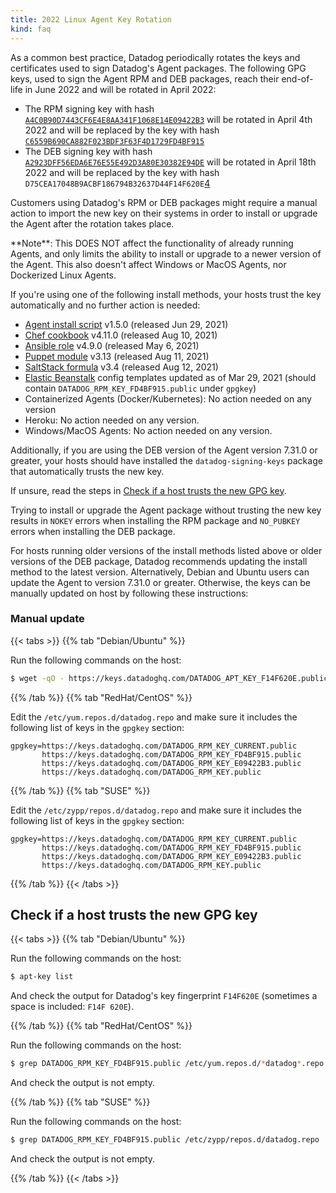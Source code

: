 ```yaml
---
title: 2022 Linux Agent Key Rotation
kind: faq
---
```


As a common best practice, Datadog periodically rotates the keys and certificates used to sign Datadog's Agent packages. The following GPG keys, used to sign the Agent RPM and DEB packages, reach their end-of-life in June 2022 and will be rotated in April 2022:

- The RPM signing key with hash [`A4C0B90D7443CF6E4E8AA341F1068E14E09422B3`][1] will be rotated in April 4th 2022 and will be replaced by the key with hash [`C6559B690CA882F023BDF3F63F4D1729FD4BF915`][2]
- The DEB signing key with hash [`A2923DFF56EDA6E76E55E492D3A80E30382E94DE`][3] will be rotated in April 18th 2022 and will be replaced by the key with hash `D75CEA17048B9ACBF186794B32637D44F14F620E`[4]

Customers using Datadog's RPM or DEB packages might require a manual action to import the new key on their systems in order to install or upgrade the Agent after the rotation takes place.

<div class="alert alert-info">
**Note**: This DOES NOT affect the functionality of already running Agents, and only limits the ability to install or upgrade to a newer version of the Agent. This also doesn't affect Windows or MacOS Agents, nor Dockerized Linux Agents.
</div>

If you're using one of the following install methods, your hosts trust the key automatically and no further action is needed:

* [Agent install script][5] v1.5.0 (released Jun 29, 2021)
* [Chef cookbook][6] v4.11.0 (released Aug 10, 2021)
* [Ansible role][7] v4.9.0 (released May 6, 2021)
* [Puppet module][8] v3.13 (released Aug 11, 2021)
* [SaltStack formula][9] v3.4 (released Aug 12, 2021)
* [Elastic Beanstalk][10] config templates updated as of Mar 29, 2021 (should contain `DATADOG_RPM_KEY_FD4BF915.public` under `gpgkey`)
* Containerized Agents (Docker/Kubernetes): No action needed on any version
* Heroku: No action needed on any version.
* Windows/MacOS Agents: No action needed on any version.

Additionally, if you are using the DEB version of the Agent version 7.31.0 or greater, your hosts should have installed the `datadog-signing-keys` package that automatically trusts the new key.

If unsure, read the steps in [Check if a host trusts the new GPG key](#check-if-a-host-trusts-the-new-gpg-key).

Trying to install or upgrade the Agent package without trusting the new key results in `NOKEY` errors when installing the RPM package and `NO_PUBKEY` errors when installing the DEB package.

For hosts running older versions of the install methods listed above or older versions of the DEB package, Datadog recommends updating the install method to the latest version. Alternatively, Debian and Ubuntu users can update the Agent to version 7.31.0 or greater. Otherwise, the keys can be manually updated on host by following these instructions:

### Manual update

{{< tabs >}}
{{% tab "Debian/Ubuntu" %}}

Run the following commands on the host:

```bash
$ wget -qO - https://keys.datadoghq.com/DATADOG_APT_KEY_F14F620E.public | sudo apt-key add -
```

{{% /tab %}}
{{% tab "RedHat/CentOS" %}}

Edit the `/etc/yum.repos.d/datadog.repo` and make sure it includes the following list of keys in the `gpgkey` section:

```
gpgkey=https://keys.datadoghq.com/DATADOG_RPM_KEY_CURRENT.public
       https://keys.datadoghq.com/DATADOG_RPM_KEY_FD4BF915.public
       https://keys.datadoghq.com/DATADOG_RPM_KEY_E09422B3.public
       https://keys.datadoghq.com/DATADOG_RPM_KEY.public
```

{{% /tab %}}
{{% tab "SUSE" %}}

Edit the `/etc/zypp/repos.d/datadog.repo` and make sure it includes the following list of keys in the `gpgkey` section:

```
gpgkey=https://keys.datadoghq.com/DATADOG_RPM_KEY_CURRENT.public
       https://keys.datadoghq.com/DATADOG_RPM_KEY_FD4BF915.public
       https://keys.datadoghq.com/DATADOG_RPM_KEY_E09422B3.public
       https://keys.datadoghq.com/DATADOG_RPM_KEY.public
```

{{% /tab %}}
{{< /tabs >}}

## Check if a host trusts the new GPG key


{{< tabs >}}
{{% tab "Debian/Ubuntu" %}}

Run the following commands on the host:

```bash
$ apt-key list
```

And check the output for Datadog's key fingerprint `F14F620E` (sometimes a space is included: `F14F 620E`).

{{% /tab %}}
{{% tab "RedHat/CentOS" %}}

Run the following commands on the host:

```bash
$ grep DATADOG_RPM_KEY_FD4BF915.public /etc/yum.repos.d/*datadog*.repo
```

And check the output is not empty.

{{% /tab %}}
{{% tab "SUSE" %}}

Run the following commands on the host:

```bash
$ grep DATADOG_RPM_KEY_FD4BF915.public /etc/zypp/repos.d/datadog.repo
```

And check the output is not empty.

{{% /tab %}}
{{< /tabs >}}


[1]: https://keys.datadoghq.com/DATADOG_RPM_KEY_E09422B3.public
[2]: https://keys.datadoghq.com/DATADOG_RPM_KEY_FD4BF915.public
[3]: https://keys.datadoghq.com/DATADOG_APT_KEY_382E94DE.public
[4]: https://keys.datadoghq.com/DATADOG_APT_KEY_F14F620E.public
[5]: https://app.datadoghq.com/account/settings#agent
[6]: https://github.com/DataDog/chef-datadog
[7]: https://github.com/DataDog/ansible-datadog
[8]: https://github.com/DataDog/puppet-datadog-agent
[9]: https://github.com/DataDog/datadog-formula
[10]: https://docs.datadoghq.com/integrations/amazon_elasticbeanstalk

